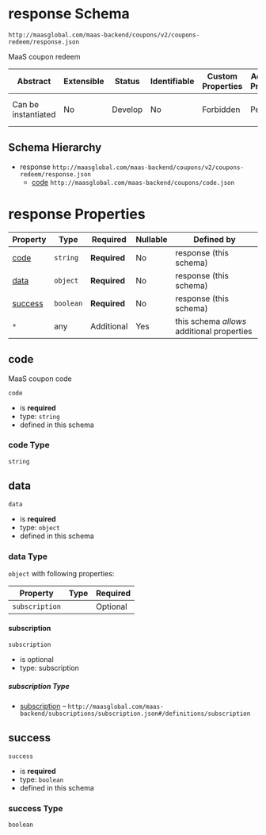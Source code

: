 # response Schema

```
http://maasglobal.com/maas-backend/coupons/v2/coupons-redeem/response.json
```

MaaS coupon redeem

| Abstract            | Extensible | Status  | Identifiable | Custom Properties | Additional Properties | Defined In                                                            |
| ------------------- | ---------- | ------- | ------------ | ----------------- | --------------------- | --------------------------------------------------------------------- |
| Can be instantiated | No         | Develop | No           | Forbidden         | Permitted             | [maas-backend/coupons/v2/coupons-redeem/response.json](response.json) |

## Schema Hierarchy

- response `http://maasglobal.com/maas-backend/coupons/v2/coupons-redeem/response.json`
  - [code](../../code.md) `http://maasglobal.com/maas-backend/coupons/code.json`

# response Properties

| Property            | Type      | Required     | Nullable | Defined by                                 |
| ------------------- | --------- | ------------ | -------- | ------------------------------------------ |
| [code](#code)       | `string`  | **Required** | No       | response (this schema)                     |
| [data](#data)       | `object`  | **Required** | No       | response (this schema)                     |
| [success](#success) | `boolean` | **Required** | No       | response (this schema)                     |
| `*`                 | any       | Additional   | Yes      | this schema _allows_ additional properties |

## code

MaaS coupon code

`code`

- is **required**
- type: `string`
- defined in this schema

### code Type

`string`

## data

`data`

- is **required**
- type: `object`
- defined in this schema

### data Type

`object` with following properties:

| Property       | Type | Required |
| -------------- | ---- | -------- |
| `subscription` |      | Optional |

#### subscription

`subscription`

- is optional
- type: subscription

##### subscription Type

- [subscription](subscription.md) –
  `http://maasglobal.com/maas-backend/subscriptions/subscription.json#/definitions/subscription`

## success

`success`

- is **required**
- type: `boolean`
- defined in this schema

### success Type

`boolean`
